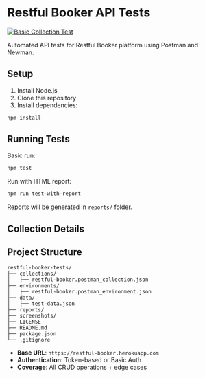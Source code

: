 # Restful Booker API Tests
[![Basic Collection Test](https://github.com/DalondaIkhimokpa/Restful-Booker-API-Testing/actions/workflows/API%20Test.yml/badge.svg)](https://github.com/DalondaIkhimokpa/Restful-Booker-API-Testing/actions/workflows/API%20Test.yml)

Automated API tests for Restful Booker platform using Postman and Newman.

## Setup

1. Install Node.js
2. Clone this repository
3. Install dependencies:

```bash
npm install
```

## Running Tests

Basic run:
```bash
npm test
```

Run with HTML report:
```bash
npm run test-with-report
```

Reports will be generated in `reports/` folder.

## Collection Details

## Project Structure
```
restful-booker-tests/
├── collections/
│   ├── restful-booker.postman_collection.json
├── environments/
│   ├── restful-booker.postman_environment.json
├── data/
│   ├── test-data.json
├── reports/
├── screenshots/
├── LICENSE
├── README.md
├── package.json
└── .gitignore
```

- **Base URL**: `https://restful-booker.herokuapp.com`
- **Authentication**: Token-based or Basic Auth
- **Coverage**: All CRUD operations + edge cases
